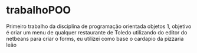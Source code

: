 # trabalhoPOO
Primeiro trabalho da disciplina de programação orientada objetos 1, objetivo é criar um menu de qualquer restaurante de Toledo utilizando do editor do netbeans para criar o forms, eu utilizei como base o cardapio da pizzaria leão
